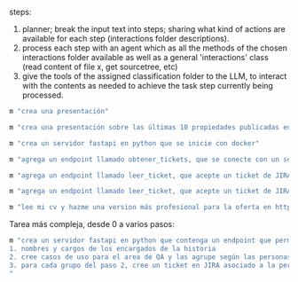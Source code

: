 steps:
1) planner; break the input text into steps; sharing what kind of actions are available for each step (interactions folder descriptions).
2) process each step with an agent which as all the methods of the chosen interactions folder available as well as a general 'interactions' class (read content of file x, get sourcetree, etc)
3) give the tools of the assigned classification folder to the LLM, to interact with the contents as needed to achieve the task step currently being processed. 

```bash
m "crea una presentación"
```

```bash
m "crea una presentación sobre las últimas 10 propiedades publicadas en Las Condes en el sitio portalinmobiliario.com. Incluye ubicación, caracteristicas y precio."
```

```bash
m "crea un servidor fastapi en python que se inicie con docker"
```

```bash
m "agrega un endpoint llamado obtener_tickets, que se conecte con un servidor JIRA y extraiga todas las tareas que contengan el label 'expandir_qa', y las retorne como un array de objetos"
```

```bash
m "agrega un endpoint llamado leer_ticket, que acepte un ticket de JIRA, obtenga su descripción, labels y enlaces, y los retorne como un objeto."
```

```bash
m "agrega un endpoint llamado leer_ticket, que acepte un ticket de JIRA, obtenga su descripción, labels y enlaces, y los retorne como un objeto."
```

```bash
m "lee mi cv y hazme una version más profesional para la oferta en http://xx en cv2.docx"
```

Tarea más compleja, desde 0 a varios pasos:
```bash
m "crea un servidor fastapi en python que contenga un endpoint que permita leer los tickets de un servidor JIRA que contengan la etiqueta 'expandir_qa'. Luego que por cada ticket encontrado, extraiga los links de confluence que se encuentren en su descripción y los lea. Luego por cada confluence link, los analice, transforme las imagenes a diagramas mermaid y use el contenido como contexto para extraer lo siguiente:
1. nombres y cargos de los encargados de la historia
2. cree casos de uso para el area de QA y las agrupe según las personas a cargo cuyos cargos indicados son relacionados a los casos de uso respectivos.
3. para cada grupo del paso 2, cree un ticket en JIRA asociado a la persona a cargo, con los 'casos de uso' generados en la descripción.
"
```